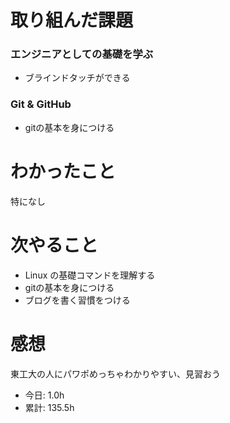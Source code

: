# 取り組んだ課題
### エンジニアとしての基礎を学ぶ
* ブラインドタッチができる
### Git & GitHub
* gitの基本を身につける
# わかったこと
特になし
# 次やること
* Linux の基礎コマンドを理解する
* gitの基本を身につける
* ブログを書く習慣をつける
# 感想
東工大の人にパワポめっちゃわかりやすい、見習おう
* 今日: 1.0h
* 累計: 135.5h
